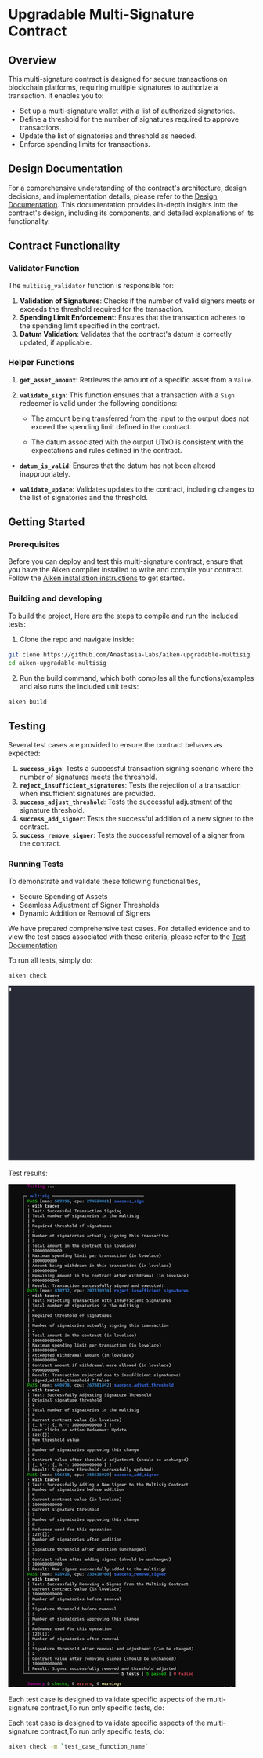 # Upgradable Multi-Signature Contract

## Overview

This multi-signature contract is designed for secure transactions on blockchain
platforms, requiring multiple signatures to authorize a transaction. It enables
you to:

- Set up a multi-signature wallet with a list of authorized signatories.
- Define a threshold for the number of signatures required to approve
  transactions.
- Update the list of signatories and threshold as needed.
- Enforce spending limits for transactions.

## Design Documentation

For a comprehensive understanding of the contract's architecture, design
decisions, and implementation details, please refer to the
[Design Documentation](https://github.com/Anastasia-Labs/aiken-upgradable-multisig/blob/endpoints/docs/design-specs/upgradable-multi-sig.pdf).
This documentation provides in-depth insights into the contract's design,
including its components, and detailed explanations of its functionality.

## Contract Functionality

### Validator Function

The `multisig_validator` function is responsible for:

1. **Validation of Signatures**: Checks if the number of valid signers meets or
   exceeds the threshold required for the transaction.
2. **Spending Limit Enforcement**: Ensures that the transaction adheres to the
   spending limit specified in the contract.
3. **Datum Validation**: Validates that the contract's datum is correctly
   updated, if applicable.

### Helper Functions

1. **`get_asset_amount`**: Retrieves the amount of a specific asset from a
   `Value`.

2. **`validate_sign`**: This function ensures that a transaction with a `Sign`
   redeemer is valid under the following conditions:

   - The amount being transferred from the input to the output does not exceed
     the spending limit defined in the contract.

   - The datum associated with the output UTxO is consistent with the
     expectations and rules defined in the contract.

- **`datum_is_valid`**: Ensures that the datum has not been altered
  inappropriately.

- **`validate_update`**: Validates updates to the contract, including changes to
  the list of signatories and the threshold.

## Getting Started

### Prerequisites

Before you can deploy and test this multi-signature contract, ensure that you
have the Aiken compiler installed to write and compile your contract. Follow the
[Aiken installation instructions](https://aiken-lang.org/installation-instructions)
to get started.

### Building and developing

To build the project, Here are the steps to compile and run the included tests:

1. Clone the repo and navigate inside:

```bash
git clone https://github.com/Anastasia-Labs/aiken-upgradable-multisig
cd aiken-upgradable-multisig
```

2. Run the build command, which both compiles all the functions/examples and
   also runs the included unit tests:

```sh
aiken build
```

## Testing

Several test cases are provided to ensure the contract behaves as expected:

1. **`success_sign`**: Tests a successful transaction signing scenario where the
   number of signatures meets the threshold.
2. **`reject_insufficient_signatures`**: Tests the rejection of a transaction
   when insufficient signatures are provided.
3. **`success_adjust_threshold`**: Tests the successful adjustment of the
   signature threshold.
4. **`success_add_signer`**: Tests the successful addition of a new signer to
   the contract.
5. **`success_remove_signer`**: Tests the successful removal of a signer from
   the contract.

### Running Tests

To demonstrate and validate these following functionalities,

- Secure Spending of Assets
- Seamless Adjustment of Signer Thresholds
- Dynamic Addition or Removal of Signers

We have prepared comprehensive test cases. For detailed evidence and to view the
test cases associated with these criteria, please refer to the
[Test Documentation](https://github.com/Anastasia-Labs/aiken-upgradable-multisig/blob/endpoints/lib/upgradable-multisig/tests/README.md)

To run all tests, simply do:

```sh
aiken check
```

![aiken-upgradable-multisig.gif](/assets/images/aiken-upgradable-multisig.gif)

Test results:

![test_report.png](/assets/images/test_report.png)

Each test case is designed to validate specific aspects of the multi-signature
contract,To run only specific tests, do:

Each test case is designed to validate specific aspects of the multi-signature
contract,To run only specific tests, do:

```sh
aiken check -m `test_case_function_name`
```
